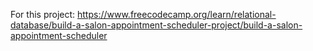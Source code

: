 For this project: https://www.freecodecamp.org/learn/relational-database/build-a-salon-appointment-scheduler-project/build-a-salon-appointment-scheduler
